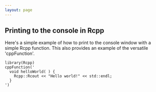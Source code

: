 ```yaml
---
layout: page
---
```


## Printing to the console in Rcpp

Here's a simple example of how to print to the console window with a simple Rcpp function. This also provides an example of the versatile 'cppFunction'.  
~~~
library(Rcpp)
cppFunction('
  void helloWorld( ) {
    Rcpp::Rcout << "Hello world!" << std::endl;
  }
')
~~~
